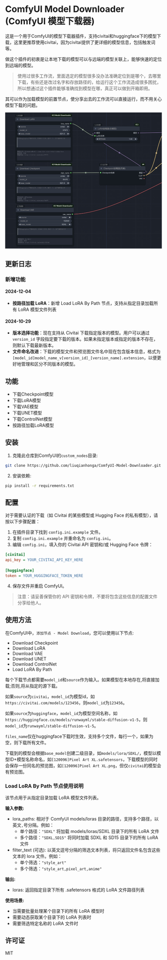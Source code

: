 # ComfyUI Model Downloader (ComfyUI 模型下载器)

这是一个用于ComfyUI的模型下载器插件，支持civitai和huggingface下的模型下载，这里更推荐使用civitai，因为civitai提供了更详细的模型信息，包括触发词等。

做这个插件的初衷是让本地下载的模型可以与远端的模型关联上，能够快速的定位到远端的模型。

> 使用过很多工作流，里面选定的模型很多没办法准确定位到是哪个，去哪里下载，有些还是改过名字和存放路径的，给运行这个工作流造成很多困扰，所以想通过这个插件能够准确找到模型在哪，真正可以做到开箱即用。

其可以作为加载模型的前置节点，使分享出去的工作流可以直接运行，而不用关心模型下载的问题。

![example](example.png)

## 更新日志

### 新增功能

#### 2024-12-04
- **按路径加载 LoRA**：新增 Load LoRA By Path 节点，支持从指定目录加载所有 LoRA 模型文件列表

#### 2024-10-29
- **版本选择功能**：现在支持从 Civitai 下载指定版本的模型。用户可以通过 `version_id` 字段指定要下载的版本。如果未指定版本或指定的版本不存在，则默认下载最新版本。
- **文件命名改进**：下载的模型文件和预览图文件名中现在包含版本信息，格式为 `[model_id]model_name_v[version_id]_[version_name].extension`，以便更好地管理和区分不同版本的模型。

## 功能

- 下载Checkpoint模型
- 下载LoRA模型
- 下载VAE模型
- 下载UNET模型
- 下载ControlNet模型
- 按路径加载LoRA模型

## 安装

1. 克隆此仓库到ComfyUI的`custom_nodes`目录:

```bash
git clone https://github.com/liuqianhonga/ComfyUI-Model-Downloader.git
```

2. 安装依赖:

```bash
pip install -r requirements.txt
```

## 配置

对于需要认证的下载（如 Civitai 的某些模型或 Hugging Face 的私有模型），请按以下步骤配置：

1. 在插件目录下找到 `config.ini.example` 文件。
2. 复制 `config.ini.example` 并重命名为 `config.ini`。
3. 编辑 `config.ini`，填入你的 Civitai API 密钥和/或 Hugging Face 令牌：

```ini
[civitai]
api_key = YOUR_CIVITAI_API_KEY_HERE

[huggingface]
token = YOUR_HUGGINGFACE_TOKEN_HERE
```

4. 保存文件并重启 ComfyUI。

> 注意：请妥善保管你的 API 密钥和令牌，不要将包含这些信息的配置文件分享给他人。

## 使用方法

在ComfyUI中，`添加节点 - Model Download`，您可以使用以下节点:

- Download Checkpoint
- Download LoRA
- Download VAE
- Download UNET
- Download ControlNet
- Load LoRA By Path

每个下载节点都需要`model_id`和`source`作为输入。如果模型在本地存在,将直接加载;否则,将从指定的源下载。

如果`source`为`civitai`，`model_id`为模型id，如`https://civitai.com/models/123456`，则`model_id`为`123456`。

如果`source`为`huggingface`，`model_id`为模型空间名称，如`https://huggingface.co/models/runwayml/stable-diffusion-v1-5`，则`model_id`为`runwayml/stable-diffusion-v1-5`。

`files_name`仅在huggingface下载时生效，支持多个文件，每行一个，如果为空，则下载所有文件。

下载到的模型会根据`base_model`创建二级目录，如`models/lora/SDXL/`，模型以模型ID+模型名称命名，如`[120096]Pixel Art XL.safetensors`，下载模型的同时会保存一份同名的预览图，如`[120096]Pixel Art XL.png`，但仅`civitai`的模型会有预览图。

### Load LoRA By Path 节点使用说明

该节点用于从指定目录加载 LoRA 模型文件列表。

**输入参数:**
- lora_paths: 相对于 ComfyUI models/loras 目录的路径，支持多个路径，以英文`,`号分隔。例如：
  - 单个路径：`"SDXL"` 将加载 models/loras/SDXL 目录下的所有 LoRA 文件
  - 多个路径：`"SDXL,SD15"` 将同时加载 SDXL 和 SD15 目录下的所有 LoRA 文件
- filter_text (可选): 以英文逗号分隔的筛选文本列表，将只返回文件名包含这些文本的 lora 文件。例如：
  - 单个筛选：`"style_art"`
  - 多个筛选：`"style_art,pixel_art,anime"`

**输出:**
- loras: 返回指定目录下所有 .safetensors 格式的 LoRA 文件路径列表

**使用场景:**
- 当需要批量处理某个目录下的所有 LoRA 模型时
- 需要动态获取某个目录下的 LoRA 列表时
- 需要筛选特定名称的 LoRA 文件时

## 许可证

MIT